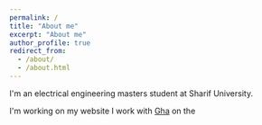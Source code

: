 ```yaml
---
permalink: /
title: "About me"
excerpt: "About me"
author_profile: true
redirect_from: 
  - /about/
  - /about.html
---
```


I'm an electrical engineering masters student at Sharif University.

I'm working on my website
I work with [Gha](https://www.ghazizadehlab.org/) on the 
